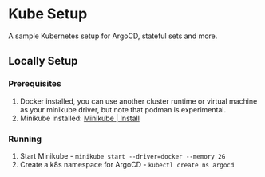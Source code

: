 # Kube Setup

A sample Kubernetes setup for ArgoCD, stateful sets and more.

## Locally Setup

### Prerequisites

1. Docker installed, you can use another cluster runtime or virtual machine as your
  minikube driver, but note that podman is experimental.
1. Minikube installed: [Minikube | Install](https://minikube.sigs.k8s.io/docs/start)

### Running

1. Start Minikube - `minikube start --driver=docker --memory 2G`
2. Create a k8s namespace for ArgoCD - `kubectl create ns argocd`